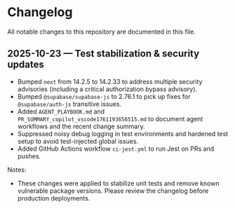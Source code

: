 # Changelog

All notable changes to this repository are documented in this file.

## 2025-10-23 — Test stabilization & security updates

- Bumped `next` from 14.2.5 to 14.2.33 to address multiple security advisories (including a critical authorization bypass advisory).
- Bumped `@supabase/supabase-js` to 2.76.1 to pick up fixes for `@supabase/auth-js` transitive issues.
- Added `AGENT_PLAYBOOK.md` and `PR_SUMMARY_copilot_vscode1761193656515.md` to document agent workflows and the recent change summary.
- Suppressed noisy debug logging in test environments and hardened test setup to avoid test-injected global issues.
- Added GitHub Actions workflow `ci-jest.yml` to run Jest on PRs and pushes.

Notes:

- These changes were applied to stabilize unit tests and remove known vulnerable package versions. Please review the changelog before production deployments.
